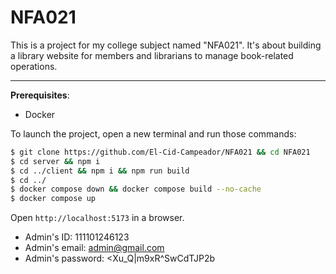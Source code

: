 # NFA021

This is a project for my college subject named "NFA021". It's about building a library website for members and librarians to manage book-related operations.

---

**Prerequisites**:

* Docker

To launch the project, open a new terminal and run those commands:

```bash
$ git clone https://github.com/El-Cid-Campeador/NFA021 && cd NFA021
$ cd server && npm i
$ cd ../client && npm i && npm run build
$ cd ../
$ docker compose down && docker compose build --no-cache
$ docker compose up
```

Open `http://localhost:5173` in a browser.

* Admin's ID: 111101246123
* Admin's email: admin@gmail.com
* Admin's password: <Xu_Q|m9xR^SwCdTJP2b
